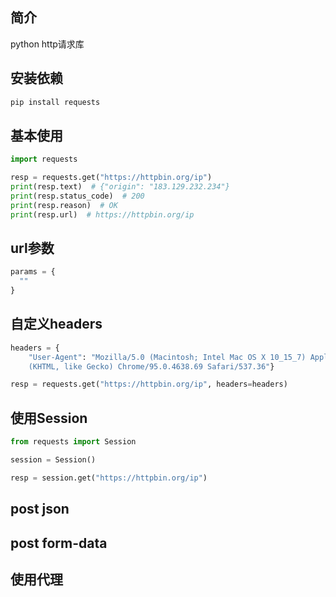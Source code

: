 ## 简介

python http请求库



## 安装依赖

```bash
pip install requests
```



## 基本使用

```python
import requests

resp = requests.get("https://httpbin.org/ip")
print(resp.text)  # {"origin": "183.129.232.234"}
print(resp.status_code)  # 200
print(resp.reason)  # OK
print(resp.url)  # https://httpbin.org/ip
```





## url参数

```python
params = {
  ""
}
```





## 自定义headers

```python
headers = {
    "User-Agent": "Mozilla/5.0 (Macintosh; Intel Mac OS X 10_15_7) AppleWebKit/537.36 \
    (KHTML, like Gecko) Chrome/95.0.4638.69 Safari/537.36"}

resp = requests.get("https://httpbin.org/ip", headers=headers)
```





## 使用Session

```python
from requests import Session

session = Session()

resp = session.get("https://httpbin.org/ip")
```



## post json



## post form-data





## 使用代理

```

```

